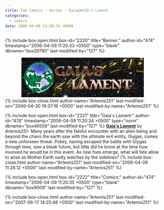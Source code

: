 ```yaml
---
title: fan Comics - Series - Gaia&#039;s Lament
categories:
  - comics
date: 2006-04-09 11:20:33 +0500
---
```

{% include box-open.html box-id="2220" title="Banner:" author-id="474" timestamp="2006-04-09 11:20:33 +0500" type="blank" dbname="box30760" last-modified-by="127" %}
<center>
<img src="/comics/series/gl/glbanner.png" />
</center>
{% include box-close.html author-name="Artemis251" last-modified-on="2006-04-30 19:37:16 +0500" last-modified-by-name="Artemis251" %}

{% include box-open.html box-id="2221" title="Gaia's Lament:" author-id="474" timestamp="2006-04-09 11:20:34 +0500" type="norm" dbname="box46559" last-modified-by="127" %}
<b><u>Gaia's Lament</u></b> by <i>Artemis251</i>- Many years after the fateful encounter with an alien being and beyond the chaos the earth saw with the ultimate evil entity, Giygas, comes a new unforseen threat.  Pokey, having escaped the battle with Giygas through time, saw a bleak future, but little did he know at the time how involved he would be in this event.  As new foes emerge, what will fate allow to arise as Mother Earth sadly watches by the sidelines?
{% include box-close.html author-name="Artemis251" last-modified-on="2006-04-09 11:28:12 +0500" last-modified-by-name="Artemis251" %}

{% include box-open.html box-id="2222" title="Comics:" author-id="474" timestamp="2006-04-09 11:20:35 +0500" type="blank" dbname="box9009" last-modified-by="127" %}
<center><navigator search="`Content` LIKE 'Gaias Lament%'" display="no" quantity="50" section="description" /><displaytor mode="twocolumnlist" /></center>
{% include box-close.html author-name="Artemis251" last-modified-on="2007-06-17 14:25:48 +0500" last-modified-by-name="Artemis251" %}

